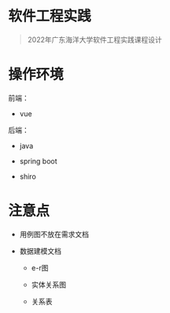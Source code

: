 

# 软件工程实践

> 2022年广东海洋大学软件工程实践课程设计



# 操作环境

前端：

- vue



后端：

- java

- spring boot

- shiro





# 注意点

- 用例图不放在需求文档

- 数据建模文档
  
  - e-r图
  
  - 实体关系图
  
  - 关系表
